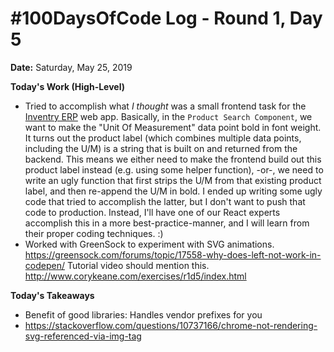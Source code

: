 # #100DaysOfCode Log - Round 1, Day 5

**Date:** Saturday, May 25, 2019


**Today's Work (High-Level)**
- Tried to accomplish what *I thought* was a small frontend task for the [Inventry ERP](../terms/inventry-erp) web app. Basically, in the `Product Search Component`, we want to make the "Unit Of Measurement" data point bold in font weight. It turns out the product label (which combines multiple data points, including the U/M) is a string that is built on and returned from the backend. This means we either need to make the frontend build out this product label instead (e.g. using some helper function), -or-, we need to write an ugly function that first strips the U/M from that existing product label, and then re-append the U/M in bold. I ended up writing some ugly code that tried to accomplish the latter, but I don't want to push that code to production. Instead, I'll have one of our React experts accomplish this in a more best-practice-manner, and I will learn from their proper coding techniques. :)
- Worked with GreenSock to experiment with SVG animations. https://greensock.com/forums/topic/17558-why-does-left-not-work-in-codepen/ Tutorial video should mention this. http://www.corykeane.com/exercises/r1d5/index.html

**Today's Takeaways**
- Benefit of good libraries: Handles vendor prefixes for you
- https://stackoverflow.com/questions/10737166/chrome-not-rendering-svg-referenced-via-img-tag
